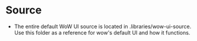 # Source

* The entire default WoW UI source is located in .libraries/wow-ui-source. Use this folder as a reference for wow's default UI and how it functions.